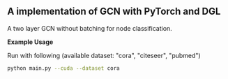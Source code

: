 ## A implementation of GCN with PyTorch and DGL

A two layer GCN without batching for node classification.

**Example Usage**

Run with following (available dataset: "cora", "citeseer", "pubmed")
```bash
python main.py --cuda --dataset cora
```
